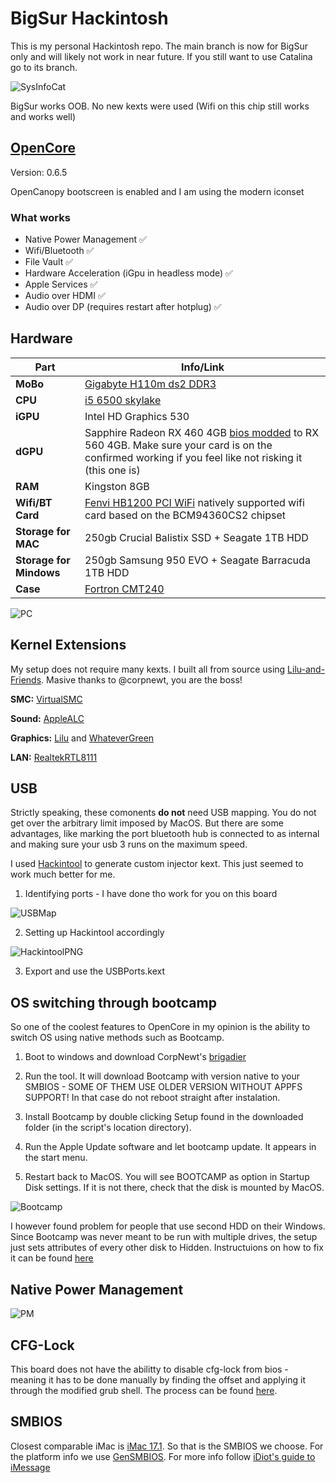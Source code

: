 # BigSur Hackintosh

This is my personal Hackintosh repo. The main branch is now for BigSur only and will likely not work in near future. If you still want to use Catalina go to its branch.

![SysInfoCat](https://github.com/DMNerd/Hackintosh/blob/catalina-final/Resources/Screenshots/SysInfoCat%20.png)

BigSur works OOB. No new kexts were used (Wifi on this chip still works and works well)

## [OpenCore](https://github.com/acidanthera/OpenCorePkg/releases) 

Version: 0.6.5

OpenCanopy bootscreen is enabled and I am using the modern iconset

### What works

* Native Power Management ✅
* Wifi/Bluetooth ✅
* File Vault ✅
* Hardware Acceleration (iGpu in headless mode) ✅
* Apple Services ✅
* Audio over HDMI ✅
* Audio over DP (requires restart after hotplug) ✅

## Hardware 
| Part | Info/Link |
| --- | --- |
| **MoBo** | [Gigabyte H110m ds2 DDR3](https://www.gigabyte.com/Motherboard/GA-H110M-DS2-DDR3-rev-10#ov) |
| **CPU** | [i5 6500 skylake](https://ark.intel.com/content/www/us/en/ark/products/88184/intel-core-i5-6500-processor-6m-cache-up-to-3-60-ghz.html) |
| **iGPU** |  Intel HD Graphics 530 |
| **dGPU** | Sapphire Radeon RX 460 4GB [bios modded](https://www.overclock.net/forum/67-amd/1633317-wip-rx460-rx560-conversion-pack-asus-gigabyte-msi-powercolor-sapphire-xfx.html "bios modded") to RX 560 4GB. Make sure your card is on the confirmed working if you feel like not risking it (this one is) |
| **RAM** | Kingston 8GB |
| **Wifi/BT Card** | [Fenvi HB1200 PCI WiFi](https://www.aliexpress.com/item/33034394024.html?spm=a2g0s.9042311.0.0.69f64c4dVPLsGp) natively supported wifi card based on the BCM94360CS2 chipset |
| **Storage for MAC** | 250gb Crucial Balistix SSD + Seagate 1TB HDD |
| **Storage for Mindows** | 250gb Samsung 950 EVO + Seagate Barracuda 1TB HDD |
| **Case** | [Fortron CMT240](https://www.fsp-europe.com/CS/cmt240/) |

![PC](https://i.imgur.com/fc48zst.jpg)

## Kernel Extensions 

My setup does not require many kexts. I built all from source using [Lilu-and-Friends](https://github.com/corpnewt/Lilu-and-Friends). Masive thanks to @corpnewt, you are the boss!

**SMC:** [VirtualSMC](https://github.com/acidanthera/VirtualSMC/releases)

**Sound:** [AppleALC](https://github.com/acidanthera/applealc/releases)

**Graphics:** [Lilu](https://github.com/acidanthera/lilu/releases) and [WhateverGreen](https://github.com/acidanthera/whatevergreen/releases)

**LAN:** [RealtekRTL8111](https://bitbucket.org/RehabMan/os-x-realtek-network/downloads/) 

## USB

Strictly speaking, these comonents **do not** need USB mapping. You do not get over the arbitrary limit imposed by MacOS. But there are some advantages, like marking the port bluetooth hub is connected to as internal and making sure your usb 3 runs on the maximum speed. 

I used [Hackintool](https://github.com/headkaze/Hackintool) to generate custom injector kext. This just seemed to work much better for me. 

1. Identifying ports - I have done tho work for you on this board

![USBMap](https://github.com/DMNerd/Hackintosh/blob/master/Resources/Extra/USBmap/USBMap.png)

2. Setting up Hackintool accordingly

![HackintoolPNG](https://raw.githubusercontent.com/DMNerd/Hackintosh/master/Resources/Screenshots/HackintoolUSB.png)

3. Export and use the USBPorts.kext

## OS switching through bootcamp

So one of the coolest features to OpenCore in my opinion is the ability to switch OS using native methods such as Bootcamp. 

1. Boot to windows and download CorpNewt's [brigadier](https://github.com/corpnewt/brigadier) 

2. Run the tool. It will download Bootcamp with version native to your SMBIOS - SOME OF THEM USE OLDER VERSION WITHOUT APPFS SUPPORT! In that case do not reboot straight after instalation.

3. Install Bootcamp by double clicking Setup found in the downloaded folder (in the script's location directory). 

4. Run the Apple Update software and let bootcamp update. It appears in the start menu.

5. Restart back to MacOS. You will see BOOTCAMP as option in Startup Disk settings. If it is not there, check that the disk is mounted by MacOS. 

![Bootcamp](https://raw.githubusercontent.com/DMNerd/Hackintosh/master/Resources/Screenshots/Bootcamp.png)

I however found problem for people that use second HDD on their Windows. Since Bootcamp was never meant to be run with multiple drives, the setup just sets attributes of every other disk to Hidden. Instructuions on how to fix it can be found [here](https://github.com/DMNerd/Hackintosh/blob/master/Resources/Extra/Bootcamp/BOOTCAMPDRIVEFIX.md)

## Native Power Management

![PM](https://raw.githubusercontent.com/DMNerd/Hackintosh_EFI/master/Resources/Screenshots/PowerManagement.png)

## CFG-Lock

This board does not have the abilitty to disable cfg-lock from bios - meaning it has to be done manually by finding the offset and applying it through the modified grub shell. The process can be found [here](https://dortania.github.io/OpenCore-Post-Install/misc/msr-lock.html#disabling-cfg-lock). 

## SMBIOS

Closest comparable iMac is [iMac 17.1](https://everymac.com/ultimate-mac-lookup/?search_keywords=iMac17,1). So that is the SMBIOS we choose. For the platform info we use [GenSMBIOS](https://github.com/corpnewt/GenSMBIOS). For more info follow [iDiot's guide to iMessage](https://www.tonymacx86.com/threads/an-idiots-guide-to-imessage.196827/)